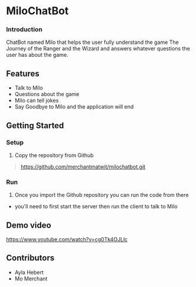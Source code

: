 # MiloChatBot


### Introduction
ChatBot named Milo that helps the user fully understand the game The Journey of the Ranger and the Wizard and answers whatever questions the user has about the game.

## Features

* Talk to Milo
* Questions about the game
* Milo can tell jokes
* Say Goodbye to Milo and the application will end

## Getting Started
### Setup 
1. Copy the repository from Github 
  >https://github.com/merchantmatwit/milochatbot.git


### Run

1. Once you import the Github repository you can run the code from there 
* you'll need to first start the server then run the client to talk to Milo

## Demo video

https://www.youtube.com/watch?v=cg0Tk4OJLlc 

## Contributors

* Ayla Hebert
* Mo Merchant
